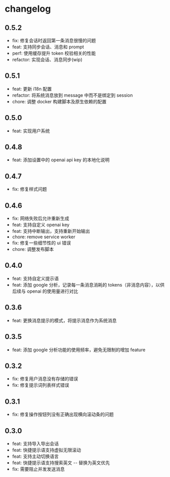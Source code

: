 # changelog

## 0.5.2

- fix: 修复会话时返回第一条消息很慢的问题
- feat: 支持同步会话、消息和 prompt
- perf: 使用缓存提升 token 校验相关的性能
- refactor: 实现会话、消息同步(wip)

## 0.5.1

- feat: 更新 i18n 配置
- refactor: 将系统消息放到 message 中而不是绑定到 session
- chore: 调整 docker 构建脚本及原生依赖的配置

## 0.5.0

- feat: 实现用户系统

## 0.4.8

- feat: 添加设置中的 openai api key 的本地化说明

## 0.4.7

- fix: 修复样式问题

## 0.4.6

- fix: 网络失败后允许重新生成
- feat: 支持自定义 openai key
- feat: 支持中断输出，支持重新开始输出
- chore: remove service worker
- fix: 修复一些细节性的 ui 错误
- chore: 调整发布脚本

## 0.4.0

- feat: 支持自定义提示语
- feat: 添加 google 分析，记录每一条消息消耗的 tokens（非消息内容），以供后续与 openai 的使用量进行对比

## 0.3.6

- feat: 更换消息提示的模式，将提示消息作为系统消息

## 0.3.5

- feat: 添加 google 分析功能的使用频率，避免无限制的增加 feature

## 0.3.2

- fix: 修复用户消息没有存储的错误
- fix: 修复提示词列表样式错误

## 0.3.1

- fix: 修复操作按钮列没有正确出现横向滚动条的问题

## 0.3.0

- feat: 支持导入导出会话
- feat: 快捷提示语支持虚拟无限滚动
- feat: 支持主动切换语言
- feat: 快捷提示语支持搜索英文 -- 替换为英文优先
- fix: 需要阻止并发发送消息
